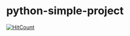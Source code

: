 # python-simple-project

[![HitCount](http://hits.dwyl.io/teamtact/https://github.com/teamtact/python-simple-project.svg)](http://hits.dwyl.io/teamtact/https://github.com/teamtact/python-simple-project)
